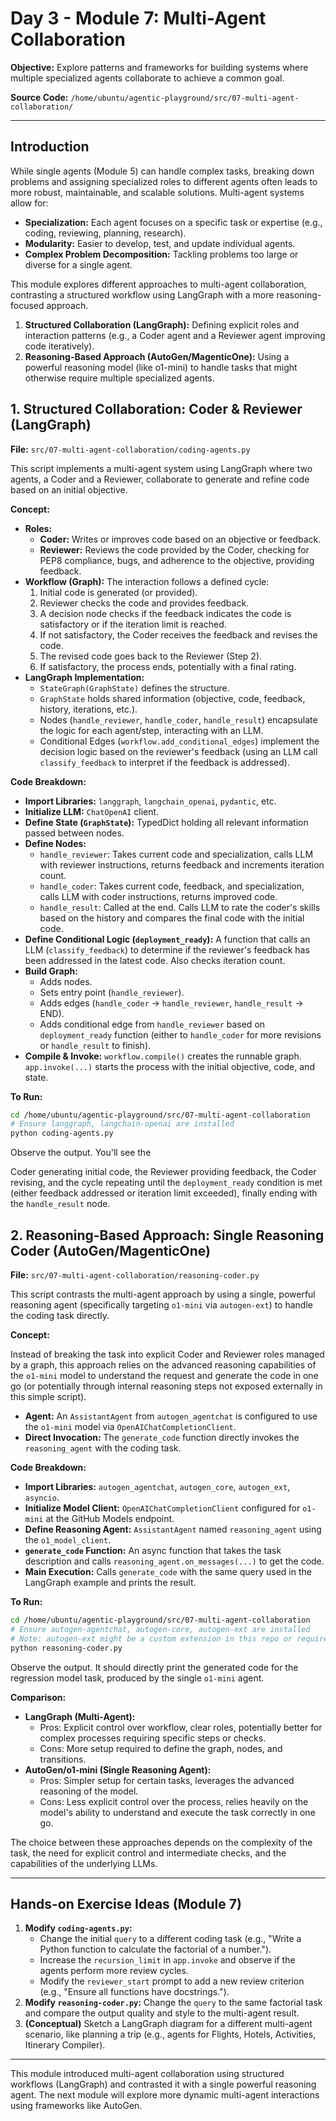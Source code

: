 # Day 3 - Module 7: Multi-Agent Collaboration

**Objective:** Explore patterns and frameworks for building systems where multiple specialized agents collaborate to achieve a common goal.

**Source Code:** `/home/ubuntu/agentic-playground/src/07-multi-agent-collaboration/`

---

## Introduction

While single agents (Module 5) can handle complex tasks, breaking down problems and assigning specialized roles to different agents often leads to more robust, maintainable, and scalable solutions. Multi-agent systems allow for:

*   **Specialization:** Each agent focuses on a specific task or expertise (e.g., coding, reviewing, planning, research).
*   **Modularity:** Easier to develop, test, and update individual agents.
*   **Complex Problem Decomposition:** Tackling problems too large or diverse for a single agent.

This module explores different approaches to multi-agent collaboration, contrasting a structured workflow using LangGraph with a more reasoning-focused approach.

1.  **Structured Collaboration (LangGraph):** Defining explicit roles and interaction patterns (e.g., a Coder agent and a Reviewer agent improving code iteratively).
2.  **Reasoning-Based Approach (AutoGen/MagenticOne):** Using a powerful reasoning model (like o1-mini) to handle tasks that might otherwise require multiple specialized agents.

## 1. Structured Collaboration: Coder & Reviewer (LangGraph)

**File:** `src/07-multi-agent-collaboration/coding-agents.py`

This script implements a multi-agent system using LangGraph where two agents, a Coder and a Reviewer, collaborate to generate and refine code based on an initial objective.

**Concept:**

*   **Roles:**
    *   **Coder:** Writes or improves code based on an objective or feedback.
    *   **Reviewer:** Reviews the code provided by the Coder, checking for PEP8 compliance, bugs, and adherence to the objective, providing feedback.
*   **Workflow (Graph):** The interaction follows a defined cycle:
    1.  Initial code is generated (or provided).
    2.  Reviewer checks the code and provides feedback.
    3.  A decision node checks if the feedback indicates the code is satisfactory or if the iteration limit is reached.
    4.  If not satisfactory, the Coder receives the feedback and revises the code.
    5.  The revised code goes back to the Reviewer (Step 2).
    6.  If satisfactory, the process ends, potentially with a final rating.
*   **LangGraph Implementation:**
    *   `StateGraph(GraphState)` defines the structure.
    *   `GraphState` holds shared information (objective, code, feedback, history, iterations, etc.).
    *   Nodes (`handle_reviewer`, `handle_coder`, `handle_result`) encapsulate the logic for each agent/step, interacting with an LLM.
    *   Conditional Edges (`workflow.add_conditional_edges`) implement the decision logic based on the reviewer's feedback (using an LLM call `classify_feedback` to interpret if the feedback is addressed).

**Code Breakdown:**

*   **Import Libraries:** `langgraph`, `langchain_openai`, `pydantic`, etc.
*   **Initialize LLM:** `ChatOpenAI` client.
*   **Define State (`GraphState`):** TypedDict holding all relevant information passed between nodes.
*   **Define Nodes:**
    *   `handle_reviewer`: Takes current code and specialization, calls LLM with reviewer instructions, returns feedback and increments iteration count.
    *   `handle_coder`: Takes current code, feedback, and specialization, calls LLM with coder instructions, returns improved code.
    *   `handle_result`: Called at the end. Calls LLM to rate the coder's skills based on the history and compares the final code with the initial code.
*   **Define Conditional Logic (`deployment_ready`):** A function that calls an LLM (`classify_feedback`) to determine if the reviewer's feedback has been addressed in the latest code. Also checks iteration count.
*   **Build Graph:**
    *   Adds nodes.
    *   Sets entry point (`handle_reviewer`).
    *   Adds edges (`handle_coder` -> `handle_reviewer`, `handle_result` -> END).
    *   Adds conditional edge from `handle_reviewer` based on `deployment_ready` function (either to `handle_coder` for more revisions or `handle_result` to finish).
*   **Compile & Invoke:** `workflow.compile()` creates the runnable graph. `app.invoke(...)` starts the process with the initial objective, code, and state.

**To Run:**

```bash
cd /home/ubuntu/agentic-playground/src/07-multi-agent-collaboration
# Ensure langgraph, langchain-openai are installed
python coding-agents.py
```

Observe the output. You'll see the 

Coder generating initial code, the Reviewer providing feedback, the Coder revising, and the cycle repeating until the `deployment_ready` condition is met (either feedback addressed or iteration limit exceeded), finally ending with the `handle_result` node.

## 2. Reasoning-Based Approach: Single Reasoning Coder (AutoGen/MagenticOne)

**File:** `src/07-multi-agent-collaboration/reasoning-coder.py`

This script contrasts the multi-agent approach by using a single, powerful reasoning agent (specifically targeting `o1-mini` via `autogen-ext`) to handle the coding task directly.

**Concept:**

Instead of breaking the task into explicit Coder and Reviewer roles managed by a graph, this approach relies on the advanced reasoning capabilities of the `o1-mini` model to understand the request and generate the code in one go (or potentially through internal reasoning steps not exposed externally in this simple script).

*   **Agent:** An `AssistantAgent` from `autogen_agentchat` is configured to use the `o1-mini` model via `OpenAIChatCompletionClient`.
*   **Direct Invocation:** The `generate_code` function directly invokes the `reasoning_agent` with the coding task.

**Code Breakdown:**

*   **Import Libraries:** `autogen_agentchat`, `autogen_core`, `autogen_ext`, `asyncio`.
*   **Initialize Model Client:** `OpenAIChatCompletionClient` configured for `o1-mini` at the GitHub Models endpoint.
*   **Define Reasoning Agent:** `AssistantAgent` named `reasoning_agent` using the `o1_model_client`.
*   **`generate_code` Function:** An async function that takes the task description and calls `reasoning_agent.on_messages(...)` to get the code.
*   **Main Execution:** Calls `generate_code` with the same query used in the LangGraph example and prints the result.

**To Run:**

```bash
cd /home/ubuntu/agentic-playground/src/07-multi-agent-collaboration
# Ensure autogen-agentchat, autogen-core, autogen-ext are installed
# Note: autogen-ext might be a custom extension in this repo or require separate installation.
python reasoning-coder.py
```

Observe the output. It should directly print the generated code for the regression model task, produced by the single `o1-mini` agent.

**Comparison:**

*   **LangGraph (Multi-Agent):**
    *   Pros: Explicit control over workflow, clear roles, potentially better for complex processes requiring specific steps or checks.
    *   Cons: More setup required to define the graph, nodes, and transitions.
*   **AutoGen/o1-mini (Single Reasoning Agent):**
    *   Pros: Simpler setup for certain tasks, leverages the advanced reasoning of the model.
    *   Cons: Less explicit control over the process, relies heavily on the model's ability to understand and execute the task correctly in one go.

The choice between these approaches depends on the complexity of the task, the need for explicit control and intermediate checks, and the capabilities of the underlying LLMs.

---

## Hands-on Exercise Ideas (Module 7)

1.  **Modify `coding-agents.py`:**
    *   Change the initial `query` to a different coding task (e.g., "Write a Python function to calculate the factorial of a number.").
    *   Increase the `recursion_limit` in `app.invoke` and observe if the agents perform more review cycles.
    *   Modify the `reviewer_start` prompt to add a new review criterion (e.g., "Ensure all functions have docstrings.").
2.  **Modify `reasoning-coder.py`:** Change the `query` to the same factorial task and compare the output quality and style to the multi-agent result.
3.  **(Conceptual)** Sketch a LangGraph diagram for a different multi-agent scenario, like planning a trip (e.g., agents for Flights, Hotels, Activities, Itinerary Compiler).

---

This module introduced multi-agent collaboration using structured workflows (LangGraph) and contrasted it with a single powerful reasoning agent. The next module will explore more dynamic multi-agent interactions using frameworks like AutoGen.
